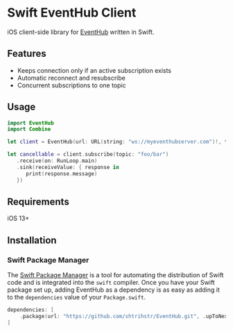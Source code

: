 # Swift EventHub Client
iOS client-side library for [EventHub](https://github.com/olesku/eventhub) written in Swift.

## Features
 - Keeps connection only if an active subscription exists
 - Automatic reconnect and resubscribe
 - Concurrent subscriptions to one topic

## Usage

```swift
import EventHub
import Combine

let client = EventHub(url: URL(string: "ws://myeventhubserver.com")!, token: "myAuthToken")

let cancellable = client.subscribe(topic: "foo/bar")
   .receive(on: RunLoop.main)
   .sink(receiveValue: { response in
      print(response.message)
   })
```

## Requirements

iOS 13+

## Installation
### Swift Package Manager

The [Swift Package Manager](https://swift.org/package-manager/) is a tool for automating the distribution of Swift code and is integrated into the `swift` compiler. 
Once you have your Swift package set up, adding EventHub as a dependency is as easy as adding it to the `dependencies` value of your `Package.swift`.

```swift
dependencies: [
    .package(url: "https://github.com/shtrihstr/EventHub.git", .upToNextMajor(from: "0.1.0"))
]
```
